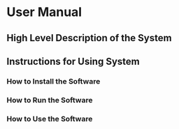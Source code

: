 # User Manual

## High Level Description of the System

## Instructions for Using System

### How to Install the Software
### How to Run the Software
### How to Use the Software

